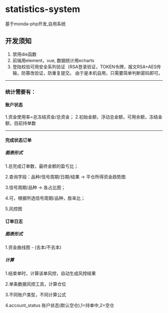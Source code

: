 statistics-system
===
基于monda-php开发,自用系统

## 开发须知
1. 禁用die函数
2. 前端用element，vue, 数据统计用echarts
3. 登陆校验可用安全系列验证（RSA登录验证，TOKEN令牌，报文RSA+AES传输，防篡改验证，防重复提交。
由于是本机自用，只需要简单判断密码即可。

-----
### 统计需要有：

#### 账户状态 
1.资金使用率=总冻结资金/总资金；
2.初始金额，浮动总金额，可用余额，冻结金额，目前持单数

-----
#### 完成状态订单
##### 图表形式
1.总完成订单数，最终金额的盈亏比；

2.查询字段：品种/信号周期/日期/结果 -> 平仓所得资金趋势图

3.信号周期/品种 -> 各占比图；

4.可，根据所选信号周期/品种，胜率比；

5.风控图 


#### 订单日志
##### 图表形式
1.资金曲线图 - (去本/不去本)

##### 计算
1.结束单时，计算该单风控，自动生成风控结果

2.单条数据风控工具，计算仓位

3.不同账户类型，不同计算公式

4.account_status 账户状态(默认空仓),1=持单中,2=空仓

